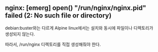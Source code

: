 ## nginx: [emerg] open() "/run/nginx/nginx.pid" failed (2: No such file or directory)


debian:buster와는 다르게 Alpine linux에서는 설치와 동시에 파일이나 디렉토리가 생성되지 않는다.

따라서, /run/nginx 디렉토리를 직접 생성해줘야 한다.

